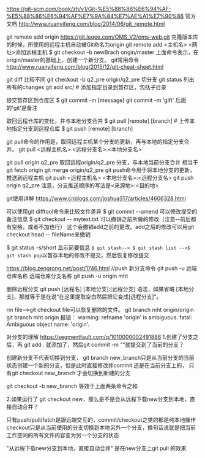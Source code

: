 https://git-scm.com/book/zh/v1/Git-%E5%88%86%E6%94%AF-%E5%88%86%E6%94%AF%E7%9A%84%E7%AE%A1%E7%90%86 官方文档
http://www.ruanyifeng.com/blog/2014/06/git_remote.html

git remote add origin https://git.leqee.com/OMS_V2/oms-web.git
克隆版本库的时候，所使用的远程主机自动被Git命名为origin
git remote add <主机名> <网址>添加远程主机
$ git checkout -b newBrach origin/master
上面命令表示，在origin/master的基础上，创建一个新分支。
git常用命令
http://www.ruanyifeng.com/blog/2015/12/git-cheat-sheet.html

git diff 比较不同
git checkout -b q2_pre origin/q2_pre 切分支
git status 列出所有的changes
git add src/  # 添加指定目录到暂存区，包括子目录

提交暂存区到仓库区 $ git commit -m [message]
git commit -m 'gift' 后面的'git'是备注

取回远程仓库的变化，并与本地分支合并 $ git pull [remote] [branch] # 上传本地指定分支到远程仓库 $ git push [remote] [branch]

git pull命令的作用是，取回远程主机某个分支的更新，再与本地的指定分支合并。
git pull <远程主机名> <远程分支名>:<本地分支名>

git pull origin q2_pre
取回远程origin/q2_pre 分支，与本地当前分支合并
相当于
git fetch origin
git merge origin/q2_pre
git push命令用于将本地分支的更新，推送到远程主机
git push <远程主机名> <本地分支名>:<远程分支名>
git push origin q2_pre
注意，分支推送顺序的写法是<来源地>:<目的地>

git使用详解
https://www.cnblogs.com/joshua317/articles/4606328.html

可以使用git difftool命令来比较文件差异
$ git commit --amend 可以修改提交的备注信息
$ git checkout -- mytext.txt 可以撤销之前所做的修改（注意--前后都有空格，或者不加也行）
这个会撤销add之前的更改。add之后的修改可以用git checkout head -- fileName来撤销

$ git status -s/short 显示简要信息
`$ git stash--> $ git stash list -->$ git stash pop`以暂存本地的修改不提交，然后恢复修改提交

https://blog.zengrong.net/post/1746.html 
//push 新分支命令
git push -u 远端仓库名称 远端仓库分支名称
git push -u origin mht

删除远程分支
git push [远程名] [本地分支]:[远程分支] 语法，如果省略 [本地分支]，那就等于是在说“在这里提取空白然后把它变成[远程分支]”。

rm file-->git checkout file可以恢复删除的文件。
git branch mht origin/origin
git branch mht origin 报错：
warning: refname 'origin' is ambiguous. fatal: Ambiguous object name: 'origin'.

对分支的理解 https://segmentfault.com/q/1010000002491888
1.创建了分支之后，再 git add . 就添加了，然后git commit -m ""就提交到了当前的分支？

创建新分支不代表切换到分支， git branch new_branch只是从当前分支的当前状态创建一个新的分支，但是此时直接修改并commit 还是在当前分支上的， 只有git checkout new_branch 才会切换到新建的分支

git checkout -b new_branch 等效于上面两条命令之和

2.如果运行了 git checkout new，那么是不是会从远程下载new分支到本地，直接自动合并？

只有push/pull/fetch是跟远端交互的，commit/checkout之类的都是纯本地操作
checkout只是从当前使用的分支切换到本地另外一个分支，换句话说就是把当前工作空间的所有文件内容变为另一个分支的状态

"从远程下载new分支到本地，直接自动合并" 是在new分支上git pull 的效果

